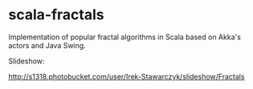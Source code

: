 scala-fractals
==============

Implementation of popular fractal algorithms in Scala based on Akka's actors and Java Swing.

Slideshow: 

http://s1318.photobucket.com/user/Irek-Stawarczyk/slideshow/Fractals

